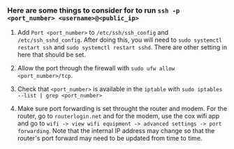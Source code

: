 ### Here are some things to consider for to run `ssh -p <port_number> <username>@<public_ip>`

1. Add `Port <port_number>` to `/etc/ssh/ssh_config` and `/etc/ssh_sshd_config`. 
   After doing this, you will need to `sudo systemctl restart ssh` and 
   `sudo systemctl restart sshd`. There are other setting in here that should be set.

2. Allow the port through the firewall with `sudo ufw allow <port_number>/tcp`.

3. Check that `<port_number>` is available in the `iptable` with
   `sudo iptables --list | grep <port_number>`

4. Make sure port forwarding is set throught the router and modem. For the router,
   go to `routerlogin.net` and for the modem, use the cox wifi app and go to 
   `wifi -> view wifi equipment -> advanced settings -> port forwarding`. Note that the
   internal IP address may change so that the router's port forward may need to be updated 
   from time to time.


